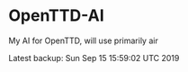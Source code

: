 # OpenTTD-AI
My AI for OpenTTD, will use primarily air

Latest backup: Sun Sep 15 15:59:02 UTC 2019
